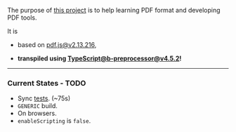 The purpose of [this project](https://nmtigor.github.io/pdf.ts/) is to help learning PDF format and developing PDF tools.

It is

* based on [pdf.js@v2.13.216](https://github.com/mozilla/pdf.js/tree/v2.13.216),

* **transpiled using [TypeScript@b-preprocessor@v4.5.2](https://github.com/nmtigor/TypeScript/blob/b-preprocessor%40v4.5.2/PR.md)!**
---

### Current States - TODO

* Sync [tests](https://nmtigor.github.io/pdf.ts/src/test/pdf_test.html). (~75s)
* `GENERIC` build.
* On browsers.
* `enableScripting` is `false`.
